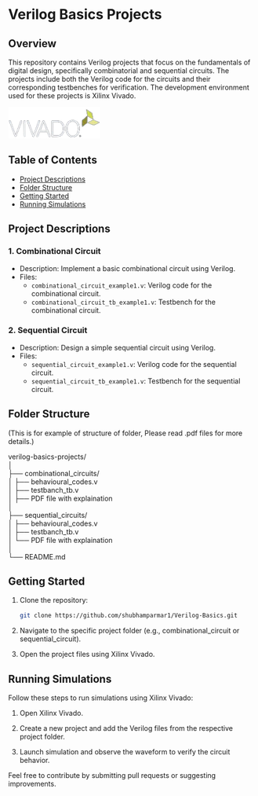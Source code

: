 # Verilog Basics Projects

## Overview

This repository contains Verilog projects that focus on the fundamentals of digital design, specifically combinatorial and sequential circuits. The projects include both the Verilog code for the circuits and their corresponding testbenches for verification. The development environment used for these projects is Xilinx Vivado.

![Vivado](https://github.com/shubhamparmar1/Verilog-Basics/blob/main/vivado.png)

## Table of Contents

- [Project Descriptions](#project-descriptions)
- [Folder Structure](#folder-structure)
- [Getting Started](#getting-started)
- [Running Simulations](#running-simulations)

## Project Descriptions

### 1. Combinational Circuit

- Description: Implement a basic combinational circuit using Verilog.
- Files:
  - `combinational_circuit_example1.v`: Verilog code for the combinational circuit.
  - `combinational_circuit_tb_example1.v`: Testbench for the combinational circuit.

### 2. Sequential Circuit

- Description: Design a simple sequential circuit using Verilog.
- Files:
  - `sequential_circuit_example1.v`: Verilog code for the sequential circuit.
  - `sequential_circuit_tb_example1.v`: Testbench for the sequential circuit.

## Folder Structure
(This is for example of structure of folder, Please read .pdf files for more details.)

verilog-basics-projects/  
│  
├── combinational_circuits/  
│   ├── behavioural_codes.v  
│   ├── testbanch_tb.v  
│   ├── PDF file with explaination  
│   
├── sequential_circuits/  
│   ├── behavioural_codes.v  
│   ├── testbanch_tb.v  
│   └── PDF file with explaination  
│  
└── README.md  


## Getting Started

1. Clone the repository:

   ```bash
   git clone https://github.com/shubhamparmar1/Verilog-Basics.git

2. Navigate to the specific project folder (e.g., combinational_circuit or sequential_circuit).

3. Open the project files using Xilinx Vivado.

## Running Simulations

Follow these steps to run simulations using Xilinx Vivado:

1. Open Xilinx Vivado.

2. Create a new project and add the Verilog files from the respective project folder.

3. Launch simulation and observe the waveform to verify the circuit behavior.

Feel free to contribute by submitting pull requests or suggesting improvements. 
